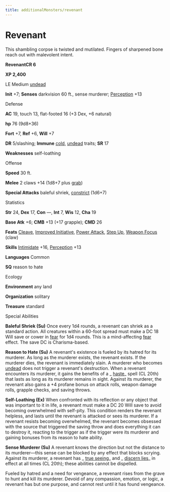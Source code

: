 ```yaml
---
title: additionalMonsters/revenant
---
```

# Revenant

This shambling corpse is twisted and mutilated. Fingers of sharpened bone reach out with malevolent intent.

**RevenantCR 6**

**XP 2,400**

LE Medium [undead](monsters/creatureTypes.md#_undead)

**Init** +7; **Senses** darkvision 60 ft., sense murderer; [Perception](additionalMonsters/../skills/perception.md#_perception) +13

Defense

**AC** 19, touch 13, flat-footed 16 (+3 Dex, +6 natural)

**hp** 76 (9d8+36)

**Fort** +7, **Ref** +6, **Will** +7

**DR** 5/slashing; **Immune** [cold](monsters/creatureTypes.md#_cold-subtype), [undead](monsters/creatureTypes.md#_undead) traits; **SR** 17

**Weaknesses** self-loathing

Offense

**Speed** 30 ft.

**Melee** 2 claws +14 (1d8+7 plus [grab](monsters/universalMonsterRules.md#_grab))

**Special Attacks** baleful shriek, [constrict](monsters/universalMonsterRules.md#_constrict) (1d6+7)

Statistics

**Str** 24, **Dex** 17, **Con** —, **Int** 7, **Wis** 12, **Cha** 19

**Base Atk** +6; **CMB** +13 (+17 grapple); **CMD** 26

**Feats** [Cleave](additionalMonsters/../feats.md#_cleave), [Improved Initiative](additionalMonsters/../feats.md#_improved-initiative), [Power Attack](additionalMonsters/../feats.md#_power-attack), [Step Up](additionalMonsters/../feats.md#_step-up), [Weapon Focus](additionalMonsters/../feats.md#_weapon-focus) (claw)

**Skills** [Intimidate](additionalMonsters/../skills/intimidate.md#_intimidate) +16, [Perception](additionalMonsters/../skills/perception.md#_perception) +13

**Languages** Common

**SQ** reason to hate

Ecology

**Environment** any land

**Organization** solitary

**Treasure** standard

Special Abilities

**Baleful Shriek (Su)** Once every 1d4 rounds, a revenant can shriek as a standard action. All creatures within a 60-foot spread must make a DC 18 Will save or cower in [fear](monsters/universalMonsterRules.md#_fear-(su-or-sp)) for 1d4 rounds. This is a mind-affecting [fear](monsters/universalMonsterRules.md#_fear-(su-or-sp)) effect. The save DC is Charisma-based.

**Reason to Hate (Su)** A revenant's existence is fueled by its hatred for its murderer. As long as the murderer exists, the revenant exists. If the murderer dies, the revenant is immediately slain. A murderer who becomes [undead](monsters/creatureTypes.md#_undead) does not trigger a revenant's destruction. When a revenant encounters its murderer, it gains the benefits of a _ [haste](additionalMonsters/../spells/haste.md#_haste)_ spell (CL 20th) that lasts as long as its murderer remains in sight. Against its murderer, the revenant also gains a +4 profane bonus on attack rolls, weapon damage rolls, grapple checks, and saving throws.

**Self-Loathing (Ex)** When confronted with its reflection or any object that was important to it in life, a revenant must make a DC 20 Will save to avoid becoming overwhelmed with self-pity. This condition renders the revenant helpless, and lasts until the revenant is attacked or sees its murderer. If a revenant resists becoming overwhelmed, the revenant becomes obsessed with the source that triggered the saving throw and does everything it can to destroy it, reacting to the trigger as if the trigger were its murderer and gaining bonuses from its reason to hate ability.

**Sense Murderer (Su)** A revenant knows the direction but not the distance to its murderer—this sense can be blocked by any effect that blocks scrying. Against its murderer, a revenant has _ [true seeing](additionalMonsters/../spells/trueSeeing.md#_true-seeing)_ and _ [discern lies](additionalMonsters/../spells/discernLies.md#_discern-lies)_ in effect at all times (CL 20th); these abilities cannot be dispelled.

Fueled by hatred and a need for vengeance, a revenant rises from the grave to hunt and kill its murderer. Devoid of any compassion, emotion, or logic, a revenant has but one purpose, and cannot rest until it has found vengeance.

